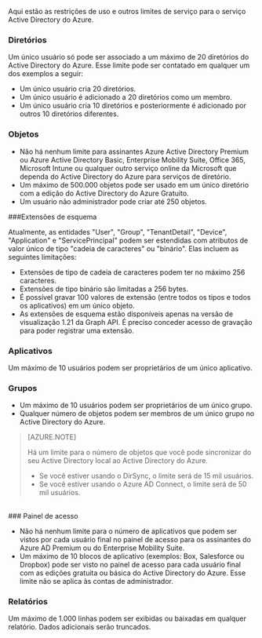 Aqui estão as restrições de uso e outros limites de serviço para o serviço Active Directory do Azure.

### Diretórios

Um único usuário só pode ser associado a um máximo de 20 diretórios do Active Directory do Azure. Esse limite pode ser contatado em qualquer um dos exemplos a seguir:

- Um único usuário cria 20 diretórios.
- Um único usuário é adicionado a 20 diretórios como um membro.
- Um único usuário cria 10 diretórios e posteriormente é adicionado por outros 10 diretórios diferentes.

### Objetos

- Não há nenhum limite para assinantes Azure Active Directory Premium ou Azure Active Directory Basic, Enterprise Mobility Suite, Office 365, Microsoft Intune ou qualquer outro serviço online da Microsoft que dependa do Active Directory do Azure para serviços de diretório.
- Um máximo de 500.000 objetos pode ser usado em um único diretório com a edição do Active Directory do Azure Gratuito.
- Um usuário não administrador pode criar até 250 objetos.

###Extensões de esquema

Atualmente, as entidades "User", "Group", "TenantDetail", "Device", "Application" e "ServicePrincipal" podem ser estendidas com atributos de valor único de tipo "cadeia de caracteres" ou "binário". Elas incluem as seguintes limitações:

- Extensões de tipo de cadeia de caracteres podem ter no máximo 256 caracteres.
- Extensões de tipo binário são limitadas a 256 bytes.
- É possível gravar 100 valores de extensão (entre todos os tipos e todos os aplicativos) em um único objeto.
- As extensões de esquema estão disponíveis apenas na versão de visualização 1.21 da Graph API. É preciso conceder acesso de gravação para poder registrar uma extensão.

### Aplicativos

Um máximo de 10 usuários podem ser proprietários de um único aplicativo.

### Grupos

- Um máximo de 10 usuários podem ser proprietários de um único grupo.
- Qualquer número de objetos podem ser membros de um único grupo no Active Directory do Azure.


> [AZURE.NOTE]
>
> Há um limite para o número de objetos que você pode sincronizar do seu Active Directory local ao Active Directory do Azure.
>
> - Se você estiver usando o DirSync, o limite será de 15 mil usuários.
> - Se você estiver usando o Azure AD Connect, o limite será de 50 mil usuários.

<br/>
### Painel de acesso

- Não há nenhum limite para o número de aplicativos que podem ser vistos por cada usuário final no painel de acesso para os assinantes do Azure AD Premium ou do Enterprise Mobility Suite.
- Um máximo de 10 blocos de aplicativo (exemplos: Box, Salesforce ou Dropbox) pode ser visto no painel de acesso para cada usuário final com as edições gratuita ou básica do Active Directory do Azure. Esse limite não se aplica às contas de administrador.

### Relatórios

Um máximo de 1.000 linhas podem ser exibidas ou baixadas em qualquer relatório. Dados adicionais serão truncados.

<!---HONumber=July15_HO3-->